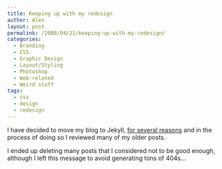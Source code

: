 ```yaml
---
title: Keeping up with my redesign
author: Alex
layout: post
permalink: /2008/04/21/keeping-up-with-my-redesign/
categories:
  - Branding
  - CSS
  - Graphic Design
  - Layout/Styling
  - Photoshop
  - Web-related
  - Weird stuff
tags:
  - css
  - design
  - redesign
---
```

 

I have decided to move my blog to Jekyll, [for several reasons](http://carlboettiger.info/2012/05/01/Jekyll-vs-Wordpress.html) and in the process of doing so I reviewed many of my older posts.

I ended up deleting many posts that I considered not to be good enough, although I left this message to avoid generating tons of 404s... 